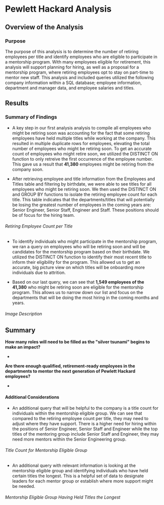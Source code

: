 # Pewlett Hackard Analysis

## Overview of the Analysis 

### Purpose
The purpose of this analysis is to determine the number of retiring employees per title and identify employees who are eligible to participate in a mentorship program. With many employees eligible for retirement, this analysis will support planning for hiring, as well as a proposal for a mentorship program, where retiring employees opt to stay on part-time to mentor new staff. This analysis and included queries utilized the following company information within a SQL database; employee information, department and manager data, and employee salaries and titles.

## Results

### Summary of Findings

* A key step in our first analysis analysis to compile all employees who might be retiring soon was accounting for the fact that some retiring employees have held multiple titles while working at the company. This resulted in multiple duplicate rows for employees, elevating the total number of employees who might be retiring soon. To get an accurate count of employees who might retire soon, we utilized the DISTINCT ON function to only retreive the first occurrence of the employee number. This gave us a result that **41,380** employees might be retiring from the company soon. 

* After retrieving employee and title information from the Employees and Titles table and filtering by birthdate, we were able to see titles for all employees who might be retiring soon. We then used the DISTINCT ON and GROUP BY functions to isolate the retiring employee count for each title. This table indicates that the departments/titles that will potentially be losing the greatest number of employees in the coming years are: Senior Engineer, Senior Staff, Engineer and Staff. These positions should be of focus for the hiring team. 
###### Retiring Employee Count per Title
>

* To identify individuals who might participate in the mentorship program, we ran a query on employees who will be retiring soon and will be candidates for the mentorship program based on their birthdate. We utilized the DISTINCT ON function to identify their most recent title to inform their eligibility for the program. This allowed us to get an accurate, big picture view on which titles will be onboarding more individuals due to attrition. 

*  Based on our last query, we can see that **1,549 employees of the 41,380** who might be retiring soon are eligible for the mentorship program. This allows us to narrow down our list and focus on the departments that will be doing the most hiring in the coming months and years. 
###### Image Description
>

## Summary

__How many roles will need to be filled as the "silver tsunami" begins to make an impact?__

*

__Are there enough qualified, retirement-ready employees in the departments to mentor the next generation of Pewlett Hackard employees?__

*

#### Additional Considerations

* An additional query that will be helpful to the company is a title count for individuals within the mentorship eligible group. We can see that compared to the retiring employee count per title, they may need to adjust where they have support. There is a higher need for hiring within the positions of Senior Engineer, Senior Staff and Engineer while the top titles of the mentoring group include Senior Staff and Engineer, they may need more mentors within the Senior Engineering group.  
###### Title Count for Mentorship Eligible Group
>

* An additional query with relevant information is looking at the mentorship eligible group and identifying individuals who have held certain titles the longest. This is a helpful set of data to designate leaders for each mentor group or establish where more support might be needed. 
###### Mentorship Eligible Group Having Held Titles the Longest
>
